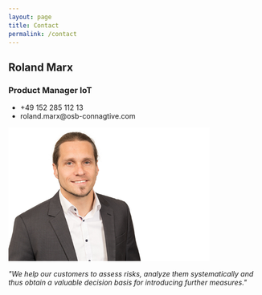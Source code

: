 ```yaml
---
layout: page
title: Contact
permalink: /contact
---
```



## Roland Marx
### Product Manager IoT 
<ul>
  <li>+49 152 285 112 13</li>
  <li>roland.marx@osb-connagtive.com</li>
</ul>


<img src="/docs/images/photos/Marx_ohne_Logo.jpg" width="400">

<cite>"We help our customers to assess risks, analyze them systematically and thus obtain a valuable decision basis for introducing further measures."</cite>


